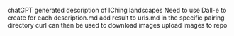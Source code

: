 chatGPT generated description of IChing landscapes
Need to use Dall-e to create for each description.md
add result to urls.md in the specific pairing directory
curl can then be used to download images
upload images to repo